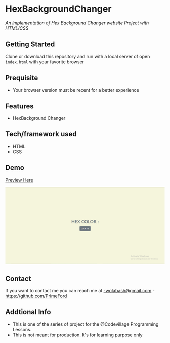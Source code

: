 # HexBackgroundChanger

_An implementation of Hex Background Changer website Project with HTML/CSS_

## Getting Started

Clone or download this repository and run with a local server of open `index.html` with your favorite browser

## Prequisite

- Your browser version must be recent for a better experience

## Features

- HexBackground Changer

## Tech/framework used

- HTML
- CSS

## Demo

[Preview Here](https://voluble-tartufo-146150.netlify.app/)

![screenshot](./media/snip.png)

## Contact

If you want to contact me you can reach me at
-wolabash@gmail.com -https://github.com/PrimeFord

## Addtional Info

- This is one of the series of project for the @Codevillage Programming Lessons.
- This is not meant for production. It's for learning purpose only

